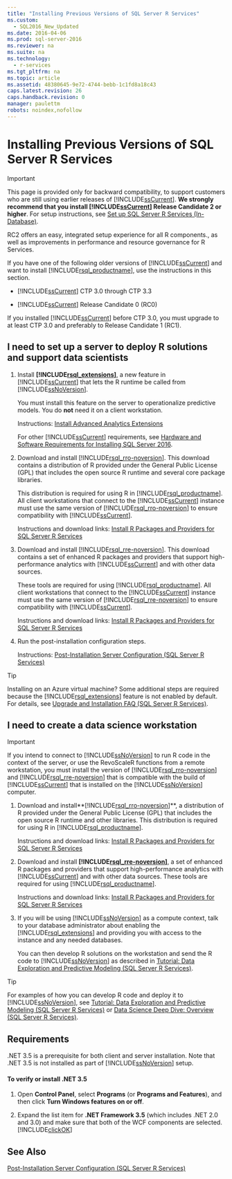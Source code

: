 ```yaml
---
title: "Installing Previous Versions of SQL Server R Services"
ms.custom: 
  - SQL2016_New_Updated
ms.date: 2016-04-06
ms.prod: sql-server-2016
ms.reviewer: na
ms.suite: na
ms.technology: 
  - r-services
ms.tgt_pltfrm: na
ms.topic: article
ms.assetid: 48380645-9e72-4744-bebb-1c1fd8a18c43
caps.latest.revision: 26
caps.handback.revision: 0
manager: paulettm
robots: noindex,nofollow
---
```

# Installing Previous Versions of SQL Server R Services
> [!IMPORTANT]  
>  This page is provided only for backward compatibility, to support customers who are still using earlier releases of [!INCLUDE[ssCurrent](../../Topics/TopicNameContainA/tokens/ssCurrent_md.md)]. **We strongly recommend that you install [!INCLUDE[ssCurrent](../../Topics/TopicNameContainA/tokens/ssCurrent_md.md)] Release Candidate 2 or higher**.   For setup instructions, see [Set up SQL Server R Services (In-Database)](../../Topics/TopicNameNotContainA/Set-up-SQL-Server-R-Services--In-Database-.md).  
>   
>  RC2 offers an easy, integrated setup experience for all R components., as well as improvements in performance and resource governance for R Services.  
  
 If you have one of the following older versions of [!INCLUDE[ssCurrent](../../Topics/TopicNameContainA/tokens/ssCurrent_md.md)] and want to install [!INCLUDE[rsql_productname](../../Topics/TopicNameContainA/tokens/rsql_productname_md.md)], use the instructions in this section.  
  
-   [!INCLUDE[ssCurrent](../../Topics/TopicNameContainA/tokens/ssCurrent_md.md)] CTP 3.0 through CTP 3.3  
  
-   [!INCLUDE[ssCurrent](../../Topics/TopicNameContainA/tokens/ssCurrent_md.md)] Release Candidate 0 (RC0)  
  
 If you installed [!INCLUDE[ssCurrent](../../Topics/TopicNameContainA/tokens/ssCurrent_md.md)] before CTP 3.0, you must upgrade to at least CTP 3.0 and preferably to Release Candidate 1 (RC1).  
  
## I need to set up a server to deploy R solutions and support data scientists  
  
1.  Install **[!INCLUDE[rsql_extensions](../../Topics/TopicNameNotContainA/tokens/rsql_extensions_md.md)]**, a new feature in [!INCLUDE[ssCurrent](../../Topics/TopicNameContainA/tokens/ssCurrent_md.md)] that lets the R runtime be called from [!INCLUDE[ssNoVersion](../../Topics/TopicNameContainA/tokens/ssNoVersion_md.md)].  
  
     You must install this feature on the server to operationalize predictive models. You do **not** need it on a client workstation.  
  
     Instructions: [Install Advanced Analytics Extensions](../../Topics/TopicNameNotContainA/Install-Advanced-Analytics-Extensions.md)  
  
     For other [!INCLUDE[ssCurrent](../../Topics/TopicNameContainA/tokens/ssCurrent_md.md)] requirements, see [Hardware and Software Requirements for Installing SQL Server 2016](../../Topics/TopicNameNotContainA/Hardware-and-Software-Requirements-for-Installing-SQL-Server-2016.md).  
  
2.  Download and install [!INCLUDE[rsql_rro-noversion](../../Topics/TopicNameNotContainA/tokens/rsql_rro-noversion_md.md)]. This download contains a distribution of R provided under the General Public License (GPL) that includes the open source R runtime and several core package libraries.  
  
     This distribution is required for using R in [!INCLUDE[rsql_productname](../../Topics/TopicNameContainA/tokens/rsql_productname_md.md)]. All client workstations that connect to the [!INCLUDE[ssCurrent](../../Topics/TopicNameContainA/tokens/ssCurrent_md.md)] instance must use the same version of [!INCLUDE[rsql_rro-noversion](../../Topics/TopicNameNotContainA/tokens/rsql_rro-noversion_md.md)] to ensure compatibility with [!INCLUDE[ssCurrent](../../Topics/TopicNameContainA/tokens/ssCurrent_md.md)].  
  
     Instructions and download links: [Install R Packages and Providers for SQL Server R Services](../../Topics/TopicNameNotContainA/Install-R-Packages-and-Providers-for-SQL-Server-R-Services.md)  
  
3.  Download and install [!INCLUDE[rsql_rre-noversion](../../Topics/TopicNameNotContainA/tokens/rsql_rre-noversion_md.md)].  This download contains a set of enhanced R packages and providers that support high-performance analytics with [!INCLUDE[ssCurrent](../../Topics/TopicNameContainA/tokens/ssCurrent_md.md)] and with other data sources.  
  
     These tools are required for using [!INCLUDE[rsql_productname](../../Topics/TopicNameContainA/tokens/rsql_productname_md.md)]. All client workstations that connect to the [!INCLUDE[ssCurrent](../../Topics/TopicNameContainA/tokens/ssCurrent_md.md)] instance must use the same version of [!INCLUDE[rsql_rre-noversion](../../Topics/TopicNameNotContainA/tokens/rsql_rre-noversion_md.md)] to ensure compatibility with [!INCLUDE[ssCurrent](../../Topics/TopicNameContainA/tokens/ssCurrent_md.md)].  
  
     Instructions and download links: [Install R Packages and Providers for SQL Server R Services](../../Topics/TopicNameNotContainA/Install-R-Packages-and-Providers-for-SQL-Server-R-Services.md)  
  
4.  Run the post-installation configuration steps.  
  
     Instructions: [Post-Installation Server Configuration (SQL Server R Services)](../../Topics/TopicNameNotContainA/Post-Installation-Server-Configuration--SQL-Server-R-Services-.md)  
  
> [!TIP]  
>  Installing on an Azure virtual machine? Some additional steps are required because the [!INCLUDE[rsql_extensions](../../Topics/TopicNameNotContainA/tokens/rsql_extensions_md.md)] feature is not enabled by default. For details, see [Upgrade and Installation FAQ (SQL Server R Services)](../../Topics/TopicNameNotContainA/Upgrade-and-Installation-FAQ--SQL-Server-R-Services-.md).  
  
## I need to create a data science workstation  
  
> [!IMPORTANT]  
>  If you intend to connect to [!INCLUDE[ssNoVersion](../../Topics/TopicNameContainA/tokens/ssNoVersion_md.md)] to run R code in the context of the server, or use the RevoScaleR functions from a remote workstation, you must install the version of [!INCLUDE[rsql_rro-noversion](../../Topics/TopicNameNotContainA/tokens/rsql_rro-noversion_md.md)] and [!INCLUDE[rsql_rre-noversion](../../Topics/TopicNameNotContainA/tokens/rsql_rre-noversion_md.md)] that is compatible with the build of [!INCLUDE[ssCurrent](../../Topics/TopicNameContainA/tokens/ssCurrent_md.md)] that is installed on the [!INCLUDE[ssNoVersion](../../Topics/TopicNameContainA/tokens/ssNoVersion_md.md)] computer.  
  
1.  Download and install**[!INCLUDE[rsql_rro-noversion](../../Topics/TopicNameNotContainA/tokens/rsql_rro-noversion_md.md)]**, a distribution of R provided under the General Public License (GPL) that includes the open source R runtime and other libraries. This distribution is required for using R in [!INCLUDE[rsql_productname](../../Topics/TopicNameContainA/tokens/rsql_productname_md.md)].  
  
     Instructions and download links: [Install R Packages and Providers for SQL Server R Services](../../Topics/TopicNameNotContainA/Install-R-Packages-and-Providers-for-SQL-Server-R-Services.md)  
  
2.  Download and install **[!INCLUDE[rsql_rre-noversion](../../Topics/TopicNameNotContainA/tokens/rsql_rre-noversion_md.md)]**, a set of enhanced R packages and providers that support high-performance analytics with [!INCLUDE[ssCurrent](../../Topics/TopicNameContainA/tokens/ssCurrent_md.md)] and with other data sources. These tools are required for using [!INCLUDE[rsql_productname](../../Topics/TopicNameContainA/tokens/rsql_productname_md.md)].  
  
     Instructions  and download links: [Install R Packages and Providers for SQL Server R Services](../../Topics/TopicNameNotContainA/Install-R-Packages-and-Providers-for-SQL-Server-R-Services.md)  
  
3.  If you will be using [!INCLUDE[ssNoVersion](../../Topics/TopicNameContainA/tokens/ssNoVersion_md.md)] as a compute context,  talk to your database administrator about enabling the [!INCLUDE[rsql_extensions](../../Topics/TopicNameNotContainA/tokens/rsql_extensions_md.md)] and providing you with access to the instance and any needed databases.  
  
     You can then develop R solutions on the workstation and send the R code to [!INCLUDE[ssNoVersion](../../Topics/TopicNameContainA/tokens/ssNoVersion_md.md)] as described in [Tutorial: Data Exploration and Predictive Modeling (SQL Server R Services)](assetId:///65589d17-bd34-4baa-8ba1-998f60d0344f).  
  
> [!TIP]  
>  For examples of how you can develop R code and deploy it to [!INCLUDE[ssNoVersion](../../Topics/TopicNameContainA/tokens/ssNoVersion_md.md)], see [Tutorial: Data Exploration and Predictive Modeling (SQL Server R Services)](assetId:///65589d17-bd34-4baa-8ba1-998f60d0344f) or [Data Science Deep Dive: Overview (SQL Server R Services)](assetId:///4817b973-7ee4-4843-88ff-637665e44bd2).  
  
##  <a name="bkmk_Requirements"></a> Requirements  
 .NET 3.5 is a prerequisite for both client and server installation.   Note that .NET 3.5  is not installed as part of [!INCLUDE[ssNoVersion](../../Topics/TopicNameContainA/tokens/ssNoVersion_md.md)] setup.  
  
#### To verify or install .NET 3.5  
  
1.  Open **Control Panel**, select **Programs** (or **Programs and Features**), and then click **Turn Windows features on or off**.  
  
2.  Expand the list item for **.NET Framework 3.5** (which includes .NET 2.0 and 3.0) and make sure that both of the WCF components are selected. [!INCLUDE[clickOK](../../Topics/TopicNameContainA/tokens/clickOK_md.md)]  
  
## See Also  
 [Post-Installation Server Configuration (SQL Server R Services)](../../Topics/TopicNameNotContainA/Post-Installation-Server-Configuration--SQL-Server-R-Services-.md)